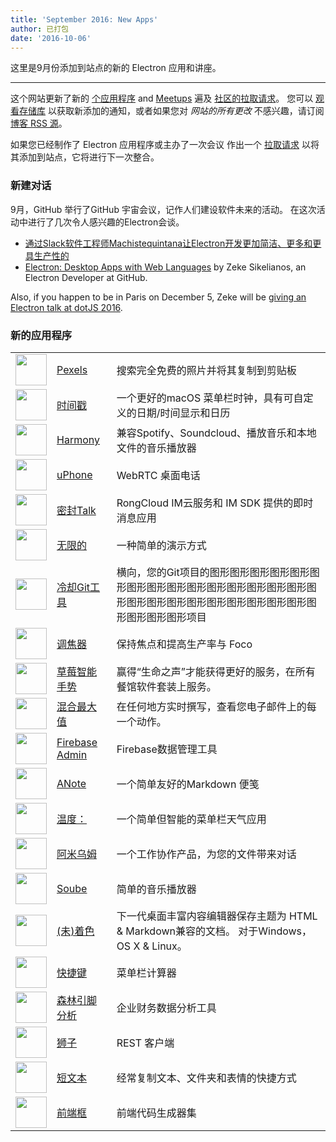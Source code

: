```yaml
---
title: 'September 2016: New Apps'
author: 已打包
date: '2016-10-06'
---
```


这里是9月份添加到站点的新的 Electron 应用和讲座。

---

这个网站更新了新的 [个应用程序](https://electronjs.org/apps) and [Meetups](https://electronjs.org/community) 遍及 [社区的拉取请求](https://github.com/electron/electronjs.org/pulls)。 您可以 [观看存储库](https://github.com/electron/electronjs.org) 以获取新添加的通知，或者如果您对 _网站的所有更改_ 不感兴趣，请订阅 [博客 RSS 源](https://electronjs.org/feed.xml)。

如果您已经制作了 Electron 应用程序或主办了一次会议 作出一个 [拉取请求](https://github.com/electron/electronjs.org) 以将其添加到站点，它将进行下一次整合。

### 新建对话

9月，GitHub 举行了GitHub 宇宙会议，记作人们建设软件未来的活动。 在这次活动中进行了几次令人感兴趣的Electron会谈。

* [通过Slack软件工程师Machistequintana让Electron开发更加简洁、更多和更具生产性的](https://www.youtube.com/watch?v=Eqg_IqVeI5s)
* [Electron: Desktop Apps with Web Languages](https://www.youtube.com/watch?v=FNHBfN8c32U) by Zeke Sikelianos, an Electron Developer at GitHub.

Also, if you happen to be in Paris on December 5, Zeke will be [giving an Electron talk at dotJS 2016](https://twitter.com/dotJS/status/783615732307333120).

### 新的应用程序

|                                                                                     |                                                           |                                                                         |
| ----------------------------------------------------------------------------------- | --------------------------------------------------------- | ----------------------------------------------------------------------- |
| <img src='/images/apps/pexels-icon.png' width='50' />              | [Pexels](https://www.pexels.com/pro/mac-and-windows-app/) | 搜索完全免费的照片并将其复制到剪贴板                                                      |
| <img src='/images/apps/timestamp-icon.png' width='50' />           | [时间戳](https://mzdr.github.io/timestamp/)                  | 一个更好的macOS 菜单栏时钟，具有可自定义的日期/时间显示和日历                                      |
| <img src='/images/apps/harmony-icon.png' width='50' />             | [Harmony](http://getharmony.xyz/)                         | 兼容Spotify、Soundcloud、播放音乐和本地文件的音乐播放器                                    |
| <img src='/images/apps/uphone-icon.png' width='50' />              | [uPhone](http://www.integraccs.com)                       | WebRTC 桌面电话                                                             |
| <img src='/images/apps/sealtalk-icon.png' width='50' />            | [密封Talk](http://sealtalk.im)                              | RongCloud IM云服务和 IM SDK 提供的即时消息应用                                       |
| <img src='/images/apps/infinity-icon.png' width='50' />            | [无限的](https://ycosxapp.github.io)                         | 一种简单的演示方式                                                               |
| <img src='/images/apps/cycligent-git-tool-icon.png' width='50' />  | [冷却Git工具](https://www.cycligent.com/git-tool)             | 横向，您的Git项目的图形图形图形图形图形图形图形图形图形图形图形图形图形图形图形图形图形图形图形图形图形图形图形图形图形图形图形图形图形项目 |
| <img src='/images/apps/foco-icon.png' width='50' />                | [调焦器](https://github.com/akashnimare/foco)                | 保持焦点和提高生产率与 Foco                                                        |
| <img src='/images/apps/strawberry-icon.png' width='50' />          | [草莓智能手势](https://strawberrypos.com)                       | 赢得“生命之声”才能获得更好的服务，在所有餐馆软件套装上服务。                                         |
| <img src='/images/apps/mixmax-icon.png' width='50' />              | [混合最大值](https://mixmax.com/download)                      | 在任何地方实时撰写，查看您电子邮件上的每一个动作。                                               |
| <img src='/images/apps/firebase-admin-icon.png' width='50' />      | [Firebase Admin](https://firebaseadmin.com)               | Firebase数据管理工具                                                          |
| <img src='/images/apps/anote-icon.png' width='50' />               | [ANote](https://github.com/AnotherNote/anote)             | 一个简单友好的Markdown 便笺                                                      |
| <img src='/images/apps/temps-icon.png' width='50' />               | [温度：](https://jackd248.github.io/temps/)                  | 一个简单但智能的菜单栏天气应用                                                         |
| <img src='/images/apps/amium-icon.png' width='50' />               | [阿米乌姆](https://www.amium.com)                             | 一个工作协作产品，为您的文件带来对话                                                      |
| <img src='/images/apps/soube-icon.png' width='50' />               | [Soube](http://soube.diegomolina.cl)                      | 简单的音乐播放器                                                                |
| <img src='/images/apps/un-colored-icon.png' width='50' />          | [(未)着色](https://n457.github.io/Uncolored/)                | 下一代桌面丰富内容编辑器保存主题为 HTML & Markdown兼容的文档。 对于Windows，OS X & Linux。         |
| <img src='/images/apps/quickcalc-icon.png' width='50' />           | [快捷键](https://github.com/Cwoodall6/quickcalc)             | 菜单栏计算器                                                                  |
| <img src='/images/apps/forestpin-analytics-icon.png' width='50' /> | [森林引脚分析](http://forestpin.com/analytics)                  | 企业财务数据分析工具                                                              |
| <img src='/images/apps/ling-icon.png' width='50' />                | [狮子](https://github.com/talhasch/ling)                    | REST 客户端                                                                |
| <img src='/images/apps/shortexts-icon.png' width='50' />           | [短文本](http://shortexts.com/)                              | 经常复制文本、文件夹和表情的快捷方式                                                      |
| <img src='/images/apps/front-end-box-icon.png' width='50' />       | [前端框](http://frontendbox.io)                              | 前端代码生成器集                                                                |

